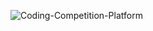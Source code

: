 ![Coding-Competition-Platform](https://socialify.git.ci/Shubham-Jani/Coding-Competition-Platform/image?name=1&owner=1&pattern=Diagonal%20Stripes&theme=Light)